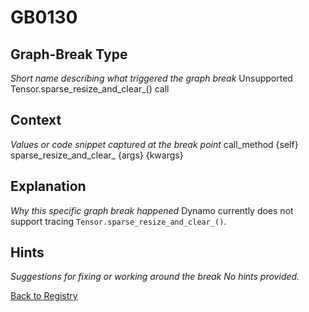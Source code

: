 # GB0130

## Graph-Break Type
*Short name describing what triggered the graph break*
Unsupported Tensor.sparse_resize_and_clear_() call

## Context
*Values or code snippet captured at the break point*
call_method {self} sparse_resize_and_clear_ {args} {kwargs}

## Explanation
*Why this specific graph break happened*
Dynamo currently does not support tracing `Tensor.sparse_resize_and_clear_()`.

## Hints
*Suggestions for fixing or working around the break*
*No hints provided.*



[Back to Registry](../index.md)
